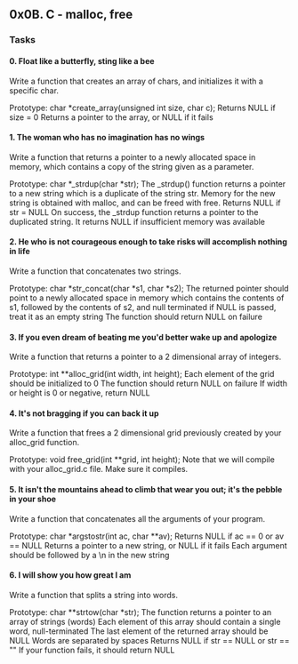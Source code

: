 ## 0x0B. C - malloc, free
### Tasks
#### 0. Float like a butterfly, sting like a bee
Write a function that creates an array of chars, and initializes it with a specific char.

Prototype: char \*create_array(unsigned int size, char c);
Returns NULL if size = 0
Returns a pointer to the array, or NULL if it fails
#### 1. The woman who has no imagination has no wings
Write a function that returns a pointer to a newly allocated space in memory, which contains a copy of the string given as a parameter.

Prototype: char \*\_strdup(char \*str);
The _strdup() function returns a pointer to a new string which is a duplicate of the string str. Memory for the new string is obtained with malloc, and can be freed with free.
Returns NULL if str = NULL
On success, the _strdup function returns a pointer to the duplicated string. It returns NULL if insufficient memory was available
#### 2. He who is not courageous enough to take risks will accomplish nothing in life
Write a function that concatenates two strings.

Prototype: char \*str_concat(char \*s1, char \*s2);
The returned pointer should point to a newly allocated space in memory which contains the contents of s1, followed by the contents of s2, and null terminated
if NULL is passed, treat it as an empty string
The function should return NULL on failure
#### 3. If you even dream of beating me you'd better wake up and apologize
Write a function that returns a pointer to a 2 dimensional array of integers.

Prototype: int \*\*alloc_grid(int width, int height);
Each element of the grid should be initialized to 0
The function should return NULL on failure
If width or height is 0 or negative, return NULL
#### 4. It's not bragging if you can back it up
Write a function that frees a 2 dimensional grid previously created by your alloc_grid function.

Prototype: void free_grid(int **grid, int height);
Note that we will compile with your alloc_grid.c file. Make sure it compiles.
#### 5. It isn't the mountains ahead to climb that wear you out; it's the pebble in your shoe
Write a function that concatenates all the arguments of your program.

Prototype: char *argstostr(int ac, char **av);
Returns NULL if ac == 0 or av == NULL
Returns a pointer to a new string, or NULL if it fails
Each argument should be followed by a \n in the new string
#### 6. I will show you how great I am
Write a function that splits a string into words.

Prototype: char **strtow(char *str);
The function returns a pointer to an array of strings (words)
Each element of this array should contain a single word, null-terminated
The last element of the returned array should be NULL
Words are separated by spaces
Returns NULL if str == NULL or str == ""
If your function fails, it should return NULL
